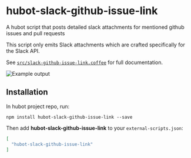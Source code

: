 # hubot-slack-github-issue-link

A hubot script that posts detailed slack attachments for mentioned github issues and pull requests

This script only emits Slack attachments which are crafted specifically for the Slack API.

See [`src/slack-github-issue-link.coffee`](src/slack-github-issue-link.coffee) for full documentation.

![Example output](https://github.com/martinemde/hubot-slack-github-issue-link/blob/master/example.png)


## Installation

In hubot project repo, run:

`npm install hubot-slack-github-issue-link --save`

Then add **hubot-slack-github-issue-link** to your `external-scripts.json`:

```json
[
  "hubot-slack-github-issue-link"
]
```

